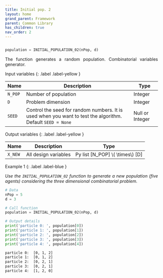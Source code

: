 ```yaml
---
title: Initial pop. 2
layout: home
grand_parent: Framework
parent: Common Library
has_children: true
nav_order: 2
---
```


<!--Don't delete ths script-->
<script src = "https://polyfill.io/v3/polyfill.min.js?features=es6"></script>
<script id = "MathJax-script" async src="https://cdn.jsdelivr.net/npm/mathjax@3/es5/tex-mml-chtml.js"></script>
<!--Don't delete ths script-->

```python

population = INITIAL_POPULATION_02(nPop, d)
```

<p align = "justify">
    The function generates a random population. Combinatorial variables generator.
</p>

Input variables
{: .label .label-yellow }

<table style = "width:100%">
    <thead>
      <tr>
        <th>Name</th>
        <th>Description</th>
        <th>Type</th>
      </tr>
    </thead>
    <tr>
        <td><code>N_POP</code></td>
        <td>Number of population</td>
        <td>Integer</td>
    </tr>
    <tr>
        <td><code>D</code></td>
        <td>Problem dimension</td>
        <td>Integer</td>
    </tr>  
    <tr>
        <td><code>SEED</code></td>
        <td>Control the seed for random numbers. It is used when you want to test the algorithm. Default <code>SEED = None</code></td>
        <td>Null or Integer</td>
    </tr>
</table>

Output variables
{: .label .label-yellow }

<table style = "width:100%">
    <thead>
      <tr>
        <th>Name</th>
        <th>Description</th>
        <th>Type</th>
      </tr>
    </thead>
    <tr>
        <td><code>X_NEW</code></td>
        <td>All design variables</td>
        <td>Py list [N_POP] \( \times\) [D] </td>
    </tr>
</table>

Example 1
{: .label .label-blue }

<p align = "justify">
    <i>
        Use the <code>INITIAL_POPULATION_02</code> function to generate a new population (five agents) considering the three dimensional combinatorial problem. 
    </i>
</p>

```python
# Data
nPop = 5
d = 3

# Call function
population = INITIAL_POPULATION_02(nPop, d)

# Output details
print('particle 0: ', population[0])
print('particle 1: ', population[1])
print('particle 2: ', population[2])
print('particle 3: ', population[3])
print('particle 4: ', population[4])
```

```bash
particle 0:  [0, 1, 2]
particle 1:  [0, 1, 2]
particle 2:  [0, 2, 1]
particle 3:  [0, 2, 1]
particle 4:  [1, 2, 0]
```
